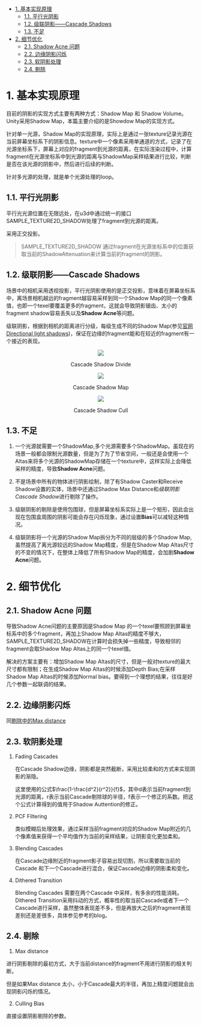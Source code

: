 - [1. 基本实现原理](#1-基本实现原理)
    - [1.1. 平行光阴影](#11-平行光阴影)
    - [1.2. 级联阴影——Cascade Shadows](#12-级联阴影cascade-shadows)
    - [1.3. 不足](#13-不足)
- [2. 细节优化](#2-细节优化)
    - [2.1. Shadow Acne 问题](#21-shadow-acne-问题)
    - [2.2. 边缘阴影闪烁](#22-边缘阴影闪烁)
    - [2.3. 软阴影处理](#23-软阴影处理)
    - [2.4. 剔除](#24-剔除)

# 1. 基本实现原理
目前的阴影的实现方式主要有两种方式：Shadow Map 和 Shadow Volume。Unity采用Shadow Map，本篇主要介绍的是Showdow Map的实现方式。

针对单一光源，Shadow Map的实现原理，实际上是通过一张texture记录光源在当前屏幕坐标系下的阴影信息。texture中一个像素采用单通道的方式，记录了在光源坐标系下，屏幕上对应的fragment到光源的距离，在实际渲染过程中，计算fragment在光源坐标系中到光源的距离与ShadowMap采样结果进行比较，判断是否在该光源的阴影中，然后进行后续的判断。

针对多光源的处理，就是单个光源处理的loop。
## 1.1. 平行光阴影
平行光光源位置在无限远处，在u3d中通过统一的接口SAMPLE_TEXTURE2D_SHADOW处理了fragment到光源的距离。

采用正交投影。
>SAMPLE_TEXTURE2D_SHADOW 通过fragment在光源坐标系中的位置获取当前的ShadowAttenuation来计算当前的fragment的阴影。
        
## 1.2. 级联阴影——Cascade Shadows
场景中的相机采用透视投影，平行光阴影使用的是正交投影，意味着在屏幕坐标系中，离场景相机越远的fragment越容易采样到同一个Shadow Map的同一个像素值，也即一个texel要覆盖更多的fragment，这就会导致阴影锯齿、太小的fragment shadow容易丢失以及**Shadow Acne**等问题。

级联阴影，根据到相机的距离进行分级，每级生成不同的Shadow Map(参见[官网Directional light shadows]())，保证在边缘的fragment能和在较近的fragment有一个接近的表现。

<div align=center>

![][CascadeShadowDivide]

Cascade Shadow Divide 

![][CascadeShadowMap]

Cascade Shadow Map


![][CascadeShadowsCull]

Cascade Shadow Cull
</div>

## 1.3. 不足
1. 一个光源就需要一个ShadowMap,多个光源需要多个ShadowMap。虽现在的场景一般都会限制光源数量，但是为了为了节省空间，一般还是会使用一个Altas来将多个光源的ShadowMap存储在一个texture中，这样实际上会降低采样的精度，导致**Shadow Acne**问题。

2. 不是场景中所有的物体进行阴影绘制，除了有Shadow Caster和Receive Shadow设置的实体，场景中还通过Shadow Max Distance和*级联阴影Cascade Shadow*进行剔除了操作。

3. 级联阴影的剔除是使用包围球，但是屏幕坐标系实际上是一个矩形，因此会出现在包围盒周围的阴影可能会存在闪烁现象，通过设置**Bias**可以减轻这种情况。

4. 级联阴影将一个光源的Shadow Map拆分为不同的层级的多个Shadow Map,虽然提高了离光源较远的Shadow Map精度，但是在Shadow Map Altas尺寸的不变的情况下，在整体上降低了所有Shadow Map的精度，会加剧**Shadow Acne**问题。
        
# 2. 细节优化
## 2.1. Shadow Acne 问题
    
导致Shadow Acne问题的主要原因是Shadow Map 的一个texel要照顾到屏幕坐标系中的多个fragment，再加上Shadow Map Altas的精度不够大，SAMPLE_TEXTURE2D_SHADOW在计算时会损失掉一些精度，导致相邻的fragment会取Shadow Map Altas上的同一个texel值。

解决的方案主要有：增加Shadow Map Altas的尺寸，但是一般对texture的最大尺寸都有限制；在生成Shadow Map Altas的时候添加Depth Bias;在采样Shadow Map Altas的时候添加Normal bias。要得到一个理想的结果，往往是好几个参数一起联调的结果。

## 2.2. 边缘阴影闪烁
 同[剔除中的Max distance](#24-剔除)

## 2.3. 软阴影处理

1. Fading Cascades 
    
    在Cascade Shadow边缘，阴影都是突然截断，采用比较柔和的方式来实现阴影的渐隐。

    这里使用的公式$\frac{1-\frac{d^2}{r^2}}{f}$，其中d表示当前fragment到光源的距离，r表示当前Cascade剔除球的半径，f表示一个修正的系数。把这个公式计算得到的值用于Shadow Auttention的修正。

2. PCF Filtering
    
    类似模糊后处理效果，通过采样当前fragment对应的Shadow Map附近的几个像素值来获得一个平均值作为当前的采样结果，让阴影变化更加柔和。

3. Blending Cascades 

    在Cascade边缘附近的fragment影子容易出现切割，所以需要取当前的Cascade 和下一个Cascade进行混合，保证Cascade边缘的阴影柔和变化。

4. Dithered Transition

    Blending Cascades 需要在两个Cascade 中采样，有多余的性能消耗。Dithered Transition采用抖动的方式，概率性的取当前Cascade或者下一个Cascade进行采样，虽然整体表现差不多，但是再放大之后的fragment表现差别还是差很多，具体参见参考的blog。

## 2.4. 剔除
1. Max distance

进行阴影剔除的最初方式，大于当前distance的fragment不用进行阴影的相关判断。

但是如果Max distance 太小，小于Cascade最大的半径，再加上精度问题就会出现阴影闪烁的情况。

2. Culling Bias

直接设置阴影剔除的参数。

[CascadeShadowsCull]: ./culling-spheres.png
[CascadeShadowMap]: ./one-light-four-cascades.png
[CascadeShadowDivide]: ./ShadMapCascadeDiagram.svg

